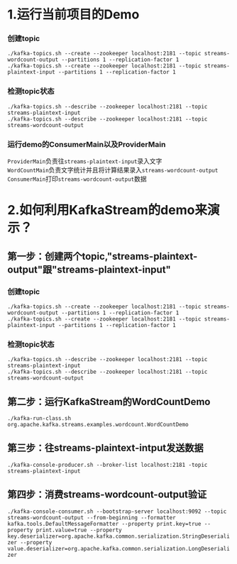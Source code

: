 # 1.运行当前项目的Demo
### 创建topic
`./kafka-topics.sh --create --zookeeper localhost:2181 --topic streams-wordcount-output --partitions 1 --replication-factor 1`  
`./kafka-topics.sh --create --zookeeper localhost:2181 --topic streams-plaintext-input --partitions 1 --replication-factor 1`
### 检测topic状态
`./kafka-topics.sh --describe --zookeeper localhost:2181 --topic streams-plaintext-input`  
`./kafka-topics.sh --describe --zookeeper localhost:2181 --topic streams-wordcount-output`
### 运行demo的ConsumerMain以及ProviderMain
`ProviderMain`负责往`streams-plaintext-input`录入文字  
`WordCountMain`负责文字统计并且将计算结果录入`streams-wordcount-output`  
`ConsumerMain`打印`streams-wordcount-output`数据  
# 2.如何利用KafkaStream的demo来演示？
## 第一步：创建两个topic,"streams-plaintext-output"跟"streams-plaintext-input"
### 创建topic
`./kafka-topics.sh --create --zookeeper localhost:2181 --topic streams-wordcount-output --partitions 1 --replication-factor 1`  
`./kafka-topics.sh --create --zookeeper localhost:2181 --topic streams-plaintext-input --partitions 1 --replication-factor 1`
### 检测topic状态
`./kafka-topics.sh --describe --zookeeper localhost:2181 --topic streams-plaintext-input`  
`./kafka-topics.sh --describe --zookeeper localhost:2181 --topic streams-wordcount-output`
## 第二步：运行KafkaStream的WordCountDemo
`./kafka-run-class.sh org.apache.kafka.streams.examples.wordcount.WordCountDemo`
## 第三步：往streams-plaintext-intput发送数据
`./kafka-console-producer.sh --broker-list localhost:2181 -topic streams-plaintext-input`
## 第四步：消费streams-wordcount-output验证
`./kafka-console-consumer.sh --bootstrap-server localhost:9092 --topic streams-wordcount-output --from-beginning --formatter kafka.tools.DefaultMessageFormatter --property print.key=true --property print.value=true --property key.deserializer=org.apache.kafka.common.serialization.StringDeserializer --property value.deserializer=org.apache.kafka.common.serialization.LongDeserializer`